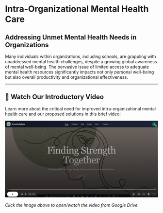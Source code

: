 # Intra-Organizational Mental Health Care

## Addressing Unmet Mental Health Needs in Organizations

Many individuals within organizations, including schools, are grappling with unaddressed mental health challenges, despite a growing global awareness of mental well-being. The pervasive issue of limited access to adequate mental health resources significantly impacts not only personal well-being but also overall productivity and organizational effectiveness.

---

## 🎥 Watch Our Introductory Video

Learn more about the critical need for improved intra-organizational mental health care and our proposed solutions in this brief video:

[![Click to Watch Video](introduction_to_our_platform.png)](https://drive.google.com/file/d/1VhF_pm2RzkuZvJrfKhc17UGXwGaJRLm8/view?usp=sharing)

*Click the image above to open/watch the video from Google Drive.*
